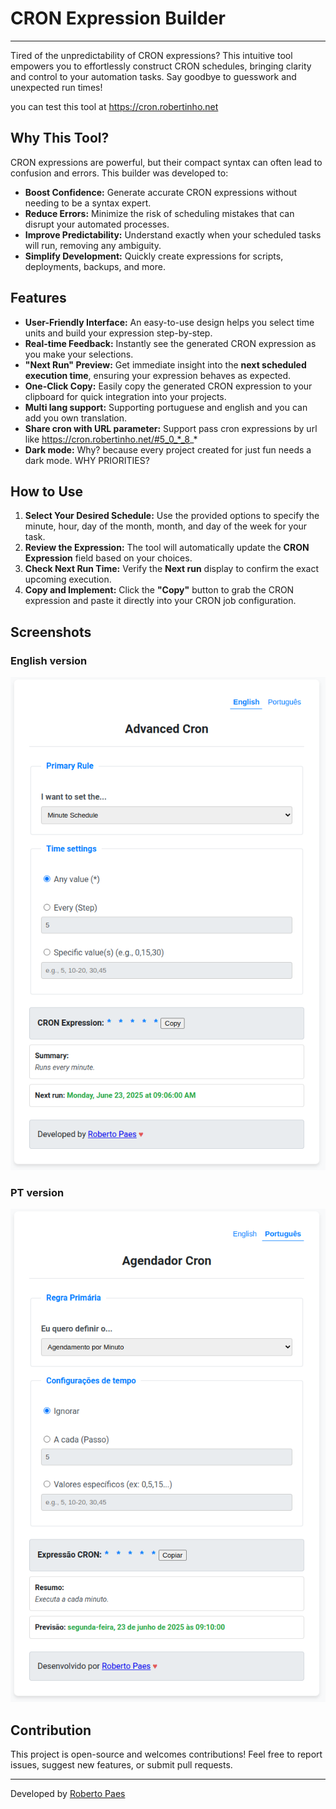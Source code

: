 # CRON Expression Builder

-----

Tired of the unpredictability of CRON expressions? This intuitive tool empowers you to effortlessly construct CRON schedules, bringing clarity and control to your automation tasks. Say goodbye to guesswork and unexpected run times\!

you can test this tool at https://cron.robertinho.net


## Why This Tool?

CRON expressions are powerful, but their compact syntax can often lead to confusion and errors. This builder was developed to:

  * **Boost Confidence:** Generate accurate CRON expressions without needing to be a syntax expert.
  * **Reduce Errors:** Minimize the risk of scheduling mistakes that can disrupt your automated processes.
  * **Improve Predictability:** Understand exactly when your scheduled tasks will run, removing any ambiguity.
  * **Simplify Development:** Quickly create expressions for scripts, deployments, backups, and more.

## Features

  * **User-Friendly Interface:** An easy-to-use design helps you select time units and build your expression step-by-step.
  * **Real-time Feedback:** Instantly see the generated CRON expression as you make your selections.
  * **"Next Run" Preview:** Get immediate insight into the **next scheduled execution time**, ensuring your expression behaves as expected.
  * **One-Click Copy:** Easily copy the generated CRON expression to your clipboard for quick integration into your projects.   
  * **Multi lang support:** Supporting portuguese and english and  you can add you own translation.   
  * **Share cron with URL parameter:** Support pass cron expressions by url like https://cron.robertinho.net/#5_0_*_8_*
  * **Dark mode:** Why? because every project created for just fun needs a dark mode. WHY PRIORITIES?



## How to Use

1.  **Select Your Desired Schedule:** Use the provided options to specify the minute, hour, day of the month, month, and day of the week for your task.
2.  **Review the Expression:** The tool will automatically update the **CRON Expression** field based on your choices.
3.  **Check Next Run Time:** Verify the **Next run** display to confirm the exact upcoming execution.
4.  **Copy and Implement:** Click the **"Copy"** button to grab the CRON expression and paste it directly into your CRON job configuration.

## Screenshots

### English version

![first image](images/image_1.png)

### PT version 
![second image](images/image_2.png)


## Contribution

This project is open-source and welcomes contributions\! Feel free to report issues, suggest new features, or submit pull requests.

-----

Developed by [Roberto Paes](https://robertocpaes.dev)
